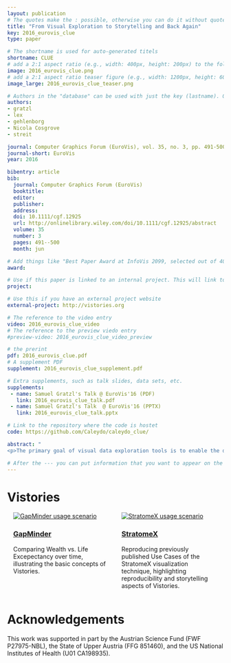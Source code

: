 ```yaml
---
layout: publication
# The quotes make the : possible, otherwise you can do it without quotes
title: "From Visual Exploration to Storytelling and Back Again"
key: 2016_eurovis_clue
type: paper

# The shortname is used for auto-generated titels
shortname: CLUE
# add a 2:1 aspect ratio (e.g., width: 400px, height: 200px) to the folder /assets/images/papers/
image: 2016_eurovis_clue.png
# add a 2:1 aspect ratio teaser figure (e.g., width: 1200px, height: 600px) to the folder /assets/images/papers/
image_large: 2016_eurovis_clue_teaser.png

# Authors in the "database" can be used with just the key (lastname). Others can be written properly.
authors:
- gratzl
- lex
- gehlenborg
- Nicola Cosgrove
- streit

journal: Computer Graphics Forum (EuroVis), vol. 35, no. 3, pp. 491-500
journal-short: EuroVis
year: 2016

bibentry: article
bib:
  journal: Computer Graphics Forum (EuroVis)
  booktitle: 
  editor: 
  publisher: 
  address: 
  doi: 10.1111/cgf.12925
  url: http://onlinelibrary.wiley.com/doi/10.1111/cgf.12925/abstract
  volume: 35
  number: 3
  pages: 491--500
  month: jun

# Add things like "Best Paper Award at InfoVis 2099, selected out of 4000 submissions"
award:

# Use if this paper is linked to an internal project. This will link to the project site
project:

# Use this if you have an external project website
external-project: http://vistories.org

# The reference to the video entry
video: 2016_eurovis_clue_video
# The reference to the preview viedo entry
#preview-video: 2016_eurovis_clue_video_preview

# the prerint
pdf: 2016_eurovis_clue.pdf
# A supplement PDF
supplement: 2016_eurovis_clue_supplement.pdf

# Extra supplements, such as talk slides, data sets, etc.
supplements:
 - name: Samuel Gratzl's Talk @ EuroVis'16 (PDF)
   link: 2016_eurovis_clue_talk.pdf
 - name: Samuel Gratzl's Talk  @ EuroVis'16 (PPTX)
   link: 2016_eurovis_clue_talk.pptx

# Link to the repository where the code is hostet
code: https://github.com/Caleydo/caleydo_clue/

abstract: "
<p>The primary goal of visual data exploration tools is to enable the discovery of new insights. To justify and reproduce insights, the discovery process needs to be documented and communicated. A common approach to documenting and presenting findings is to capture visualizations as images or videos. Images, however, are insufficient for telling the story of a visual discovery, as they lack full provenance information and context. Videos are difficult to produce and edit, particularly due to the non-linear nature of the exploratory process. Most importantly, however, neither approach provides the opportunity to return to any point in the exploration in order to review the state of the visualization in detail or to conduct additional analyses. In this paper we present <strong>CLUE</strong> (Capture, Label, Understand, Explain), a model that tightly integrates data exploration and presentation of discoveries. Based on provenance data captured during the exploration process, users can extract key steps, add annotations, and author 'Vistories', visual stories based on the history of the exploration. These Vistories can be shared for others to view, but also to retrace and extend the original analysis. We discuss how the CLUE approach can be integrated into visualization tools and provide a prototype implementation. Finally, we demonstrate the general applicability of the model in two usage scenarios: a Gapminder-inspired visualization to explore public health data and an example from molecular biology that illustrates how Vistories could be used in scientific journals.</p>"

# After the --- you can put information that you want to appear on the website using markdown formatting or HTML. A good example are acknowledgements, extra references, an erratum, etc.
---
```


# Vistories

<div style="display: flex;align-items: baseline;">
<div style="width: 45%; margin: 0px 1em;">
    <a href="http://vistories.org/v/gapminder" target="_blank">
    <img src="{{site.baseurl}}/assets/images/publications/{{ page.key }}_gapminder.png" alt="GapMinder usage scenario">
    </a>
    <div class="caption">
      <a href="http://vistories.org/v/gapminder" target="_blank">
        <h3>GapMinder</h3>
      </a>
      <p>Comparing Wealth vs. Life Excepectancy over time, illustrating the basic concepts of Vistories.</p>
      <p></p>
    </div>
  </div>
<div style="width: 45%; margin: 0px 1em;">
    <a href="http://vistories.org/v/stratomex" target="_blank">
    <img src="{{site.baseurl}}/assets/images/publications/{{ page.key }}.png" alt="StratomeX usage scenario">
    </a>
    <div class="caption">
      <a href="http://vistories.org/v/stratomex" target="_blank">
        <h3>StratomeX</h3>
      </a>
      <p>Reproducing previously published Use Cases of the StratomeX visualization technique, highlighting reproducibility and storytelling aspects of Vistories.</p>
    </div>
  </div>
</div>

# Acknowledgements

This work was supported in part by the Austrian Science Fund (FWF P27975-NBL), the State of Upper Austria (FFG 851460), and the US National Institutes of Health (U01 CA198935).
